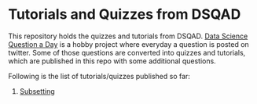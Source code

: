 # Tutorials and Quizzes from DSQAD

This repository holds the quizzes and tutorials from DSQAD. [Data Science Question a Day](https://twitter.com/data_question) is a hobby project where everyday a question is posted on twitter. Some of those questions are converted into quizzes and tutorials, which are published in this repo with some additional questions.

Following is the list of tutorials/quizzes published so far:

1. [Subsetting](https://monty.shinyapps.io/subsetting/#section-introduction)
